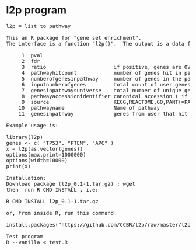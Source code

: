 # l2p program
<pre>
l2p = list to pathway

This an R package for "gene set enrichment".
The interface is a function "l2p()".  The output is a data frame with the following fields ...
 
     1  pval
     2  fdr
     3  ratio                      if positive, genes are OVER REPRESENTED, if negative genes are UNDER REPRESENTED
     4  pathwayhitcount            number of genes hit in pathway
     5  numberofgenesinpathway     number of genes in the pathway
     6  inputnumberofgenes         total count of user genes (user input)
     7  genesinpathwaysuniverse    total number of unique genes in all pathways
     8  pathwayaccessionidentifier canonical accession ( if available, otherwise assigned by us )
     9  source                     KEGG,REACTOME,GO,PANT(=PANTHER),PID=(pathway interaction database)
    10  pathwayname                Name of pathway
    11  genesinpathway             genes from user that hit the pathway (separated by spaces)
    
Example usage is:
    
library(l2p)
genes <- c( "TP53", "PTEN", "APC" )
x = l2p(as.vector(genes))
options(max.print=1000000)
options(width=10000)
print(x)

Installation:
Download package (l2p_0.1-1.tar.gz) : wget 
then  run R CMD INSTALL , i.e:

R CMD INSTALL l2p_0.1-1.tar.gz

or, from inside R, run this command:

install.packages("https://github.com/CCBR/l2p/raw/master/l2p_0.1-1.tar.gz", repos=NULL) 

Test program
R --vanilla < test.R
</pre>

